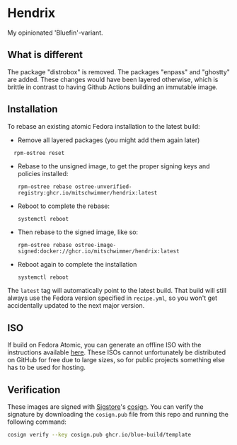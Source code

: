 # Hendrix
My opinionated 'Bluefin'-variant.

## What is different
The package "distrobox" is removed. The packages "enpass" and "ghostty" are
added. These changes would have been layered otherwise, which is brittle in
contrast to having Github Actions building an immutable image.

## Installation
To rebase an existing atomic Fedora installation to the latest build:

- Remove all layered packages (you might add them again later)
```bash
  rpm-ostree reset
```
- Rebase to the unsigned image, to get the proper signing keys and policies installed:
  ```
  rpm-ostree rebase ostree-unverified-registry:ghcr.io/mitschwimmer/hendrix:latest
  ```
- Reboot to complete the rebase:
  ```
  systemctl reboot
  ```
- Then rebase to the signed image, like so:
  ```
  rpm-ostree rebase ostree-image-signed:docker://ghcr.io/mitschwimmer/hendrix:latest
  ```
- Reboot again to complete the installation
  ```
  systemctl reboot
  ```

The `latest` tag will automatically point to the latest build. That build will still always use the Fedora version specified in `recipe.yml`, so you won't get accidentally updated to the next major version.

## ISO

If build on Fedora Atomic, you can generate an offline ISO with the instructions available [here](https://blue-build.org/learn/universal-blue/#fresh-install-from-an-iso). These ISOs cannot unfortunately be distributed on GitHub for free due to large sizes, so for public projects something else has to be used for hosting.

## Verification

These images are signed with [Sigstore](https://www.sigstore.dev/)'s [cosign](https://github.com/sigstore/cosign). You can verify the signature by downloading the `cosign.pub` file from this repo and running the following command:

```bash
cosign verify --key cosign.pub ghcr.io/blue-build/template
```
